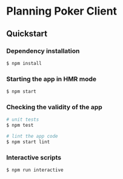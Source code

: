 # Planning Poker Client

## Quickstart

### Dependency installation
```bash
$ npm install
```

### Starting the app in HMR mode
```bash
$ npm start
```

### Checking the validity of the app
```bash
# unit tests
$ npm test

# lint the app code
$ npm start lint
```

### Interactive scripts
```bash
$ npm run interactive
```
